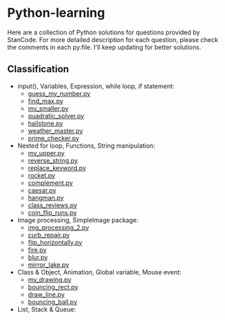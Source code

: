 # Python-learning
Here are a collection of Python solutions for questions provided by StanCode. For more detailed description for each question, please check the comments in each py.file. I'll keep updating for better solutions.

## Classification
 - input(), Variables, Expression, while loop, if statement:
   - [guess_my_number.py](https://github.com/Jiayikung/Python-learning/blob/main/guess_my_number.py)
   - [find_max.py](https://github.com/Jiayikung/Python-learning/blob/main/find_max.py)
   - [my_smaller.py](https://github.com/Jiayikung/Python-learning/blob/main/my_smaller.py)
   - [quadratic_solver.py](https://github.com/Jiayikung/Python-learning/blob/main/quadratic_solver.py)
   - [hailstone.py](https://github.com/Jiayikung/Python-learning/blob/main/hailstone.py)
   - [weather_master.py](https://github.com/Jiayikung/Python-learning/blob/main/weather_master.py)
   - [prime_checker.py](https://github.com/Jiayikung/Python-learning/blob/main/prime_checker.py)
 - Nested for loop, Functions, String manipulation:
   - [my_upper.py](https://github.com/Jiayikung/Python-learning/blob/main/my_upper.py)
   - [reverse_string.py](https://github.com/Jiayikung/Python-learning/blob/main/reverse_string.py)
   - [replace_keyword.py](https://github.com/Jiayikung/Python-learning/blob/main/replace_keyword.py)
   - [rocket.py](https://github.com/Jiayikung/Python-learning/blob/main/rocket.py)
   - [complement.py](https://github.com/Jiayikung/Python-learning/blob/main/complement.py)
   - [caesar.py](https://github.com/Jiayikung/Python-learning/blob/main/caesar.py)
   - [hangman.py](https://github.com/Jiayikung/Python-learning/blob/main/hangman.py)
   - [class_reviews.py](https://github.com/Jiayikung/Python-learning/blob/main/class_reviews.py)
   - [coin_flip_runs.py](https://github.com/Jiayikung/Python-learning/blob/main/coin_flip_runs.py)
 - Image processing, SimpleImage package:
   - [img_processing_2.py](https://github.com/Jiayikung/Python-learning/blob/main/img_processing_2.py)
   - [curb_repair.py](https://github.com/Jiayikung/Python-learning/blob/main/curb_repair.py)
   - [flip_horizontally.py](https://github.com/Jiayikung/Python-learning/blob/main/flip_horizontally.py)
   - [fire.py](https://github.com/Jiayikung/Python-learning/blob/main/fire.py)
   - [blur.py](https://github.com/Jiayikung/Python-learning/blob/main/blur.py)
   - [mirror_lake.py](https://github.com/Jiayikung/Python-learning/blob/main/mirror_lake.py)
 - Class & Object, Animation, Global variable, Mouse event:
   - [my_drawing.py](https://github.com/Jiayikung/Python-learning/blob/main/my_drawing.py)
   - [bouncing_rect.py](https://github.com/Jiayikung/Python-learning/blob/main/bouncing_rect.py)
   - [draw_line.py](https://github.com/Jiayikung/Python-learning/blob/main/draw_line.py)
   - [bouncing_ball.py](https://github.com/Jiayikung/Python-learning/blob/main/bouncing_ball.py)
 - List, Stack & Queue:
   
     
